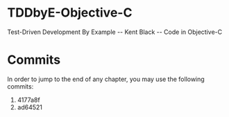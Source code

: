 # TDDbyE-Objective-C
Test-Driven Development By Example -- Kent Black -- Code in Objective-C

# Commits

In order to jump to the end of any chapter, you may use the following commits:

1. 4177a8f
2. ad64521